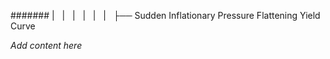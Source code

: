 ####### |   |   |   |   |   |   ├── Sudden Inflationary Pressure Flattening Yield Curve

*Add content here*